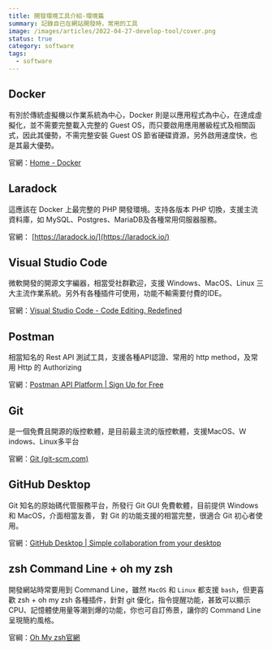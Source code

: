 ```yaml
---
title: 開發環境工具介紹-環境篇
summary: 記錄自已在網站開發時，常用的工具
image: /images/articles/2022-04-27-develop-tool/cover.png
status: true
category: software
tags:
  - software
---
```


## Docker

有別於傳統虛擬機以作業系統為中心，Docker 則是以應用程式為中心，在達成虛擬化，並不需要完整載入完整的 Guest OS，而只要啟用應用層級程式及相關函式，因此其優勢，不需完整安裝 Guest OS 節省硬碟資源，另外啟用速度快，也是其最大優勢。

官網：[Home - Docker](https://www.docker.com/)

## Laradock

這應該在 Docker 上最完整的 PHP 開發環境。支持各版本 PHP 切換，支援主流資料庫，如 MySQL、Postgres、MariaDB及各種常用伺服器服務。

官網： [https://laradock.io/](https://laradock.io/)

## Visual Studio Code

微軟開發的開源文字編器，相當受社群歡迎，支援 Windows、MacOS、Linux 三大主流作業系統。另外有各種插件可使用，功能不輸需要付費的IDE。

官網：[Visual Studio Code - Code Editing. Redefined](https://code.visualstudio.com/)

## Postman

相當知名的 Rest API 測試工具，支援各種API認證、常用的 http method，及常用 Http 的 Authorizing

官網：[Postman API Platform | Sign Up for Free](https://www.postman.com/)

## Git

是一個免費且開源的版控軟體，是目前最主流的版控軟體，支援MacOS、Ｗindows、Linux多平台

官網：[Git (git-scm.com)](https://git-scm.com/)

## GitHub Desktop

Git 知名的原始碼代管服務平台，所發行 Git GUI 免費軟體，目前提供 Windows 和 MacOS，介面相當友善， 對 Git 的功能支援的相當完整，很適合 Git 初心者使用。

官網：[GitHub Desktop | Simple collaboration from your desktop](https://desktop.github.com/)

## zsh Command Line + oh my zsh

開發網站時常要用到 Command Line，雖然 `MacOS` 和 `Linux` 都支援 `bash`，但更喜歡 zsh + oh my zsh 各種插件，針對 git 優化，指令提醒功能，甚致可以顯示CPU、記憶體使用量等潮到爆的功能，你也可自訂佈景，讓你的 Command Line 呈現簡約風格。

官綱：[Oh My zsh官網](https://ohmyz.sh/)
